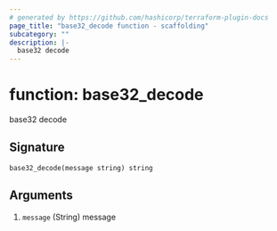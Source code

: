 ```yaml
---
# generated by https://github.com/hashicorp/terraform-plugin-docs
page_title: "base32_decode function - scaffolding"
subcategory: ""
description: |-
  base32 decode
---
```


# function: base32_decode

base32 decode



## Signature

<!-- signature generated by tfplugindocs -->
```text
base32_decode(message string) string
```

## Arguments

<!-- arguments generated by tfplugindocs -->
1. `message` (String) message


